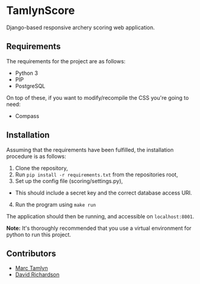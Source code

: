 TamlynScore
===

Django-based responsive archery scoring web application.

## Requirements

The requirements for the project are as follows:
* Python 3
* PIP
* PostgreSQL

On top of these, if you want to modify/recompile the CSS you're going to need:
* Compass

## Installation

Assuming that the requirements have been fulfilled, the installation procedure is as follows:

1. Clone the repository,
2. Run `pip install -r requirements.txt` from the repositories root,
3. Set up the config file (scoring/settings.py),
  * This should include a secret key and the correct database access URI.
4. Run the program using `make run`

The application should then be running, and accessible on `localhost:8001`.

**Note:** It's thoroughly recommended that you use a virtual environment for python to run this project.

## Contributors
* [Marc Tamlyn](https://twitter.com/mjtamlyn)
* [David Richardson](https://twitter.com/tankski_dr)
